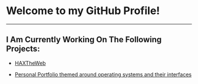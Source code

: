 # Welcome to my GitHub Profile!

---

## I Am Currently Working On The Following Projects:

* [HAXTheWeb](https://github.com/zdodson21/lrnwebcomponents)
 
* [Personal Portfolio themed around operating systems and their interfaces]()
